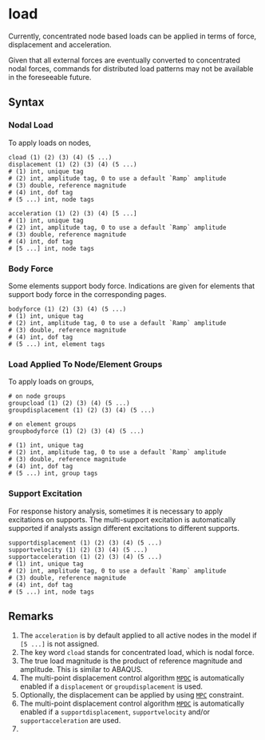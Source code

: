 # load

Currently, concentrated node based loads can be applied in terms of force, displacement and acceleration.

Given that all external forces are eventually converted to concentrated nodal forces, commands for distributed load patterns may not be available in the foreseeable future.

## Syntax

### Nodal Load

To apply loads on nodes,

```
cload (1) (2) (3) (4) (5 ...)
displacement (1) (2) (3) (4) (5 ...)
# (1) int, unique tag
# (2) int, amplitude tag, 0 to use a default `Ramp` amplitude
# (3) double, reference magnitude
# (4) int, dof tag
# (5 ...) int, node tags

acceleration (1) (2) (3) (4) [5 ...]
# (1) int, unique tag
# (2) int, amplitude tag, 0 to use a default `Ramp` amplitude
# (3) double, reference magnitude
# (4) int, dof tag
# [5 ...] int, node tags
```

### Body Force

Some elements support body force. Indications are given for elements that support body force in the corresponding pages.

```
bodyforce (1) (2) (3) (4) (5 ...)
# (1) int, unique tag
# (2) int, amplitude tag, 0 to use a default `Ramp` amplitude
# (3) double, reference magnitude
# (4) int, dof tag
# (5 ...) int, element tags
```

### Load Applied To Node/Element Groups

To apply loads on groups,

```
# on node groups
groupcload (1) (2) (3) (4) (5 ...)
groupdisplacement (1) (2) (3) (4) (5 ...)

# on element groups
groupbodyforce (1) (2) (3) (4) (5 ...)

# (1) int, unique tag
# (2) int, amplitude tag, 0 to use a default `Ramp` amplitude
# (3) double, reference magnitude
# (4) int, dof tag
# (5 ...) int, group tags
```

### Support Excitation

For response history analysis, sometimes it is necessary to apply excitations on supports. The multi-support excitation is automatically supported if analysts assign different excitations to different supports.

```
supportdisplacement (1) (2) (3) (4) (5 ...)
supportvelocity (1) (2) (3) (4) (5 ...)
supportacceleration (1) (2) (3) (4) (5 ...)
# (1) int, unique tag
# (2) int, amplitude tag, 0 to use a default `Ramp` amplitude
# (3) double, reference magnitude
# (4) int, dof tag
# (5 ...) int, node tags
```

## Remarks

1. The `acceleration` is by default applied to all active nodes in the model if `[5 ...]` is not assigned.
2. The key word `cload` stands for concentrated load, which is nodal force.
3. The true load magnitude is the product of reference magnitude and amplitude. This is similar to ABAQUS.
4. The multi-point displacement control algorithm [`MPDC`](../../Library/Solver/MPDC.md) is automatically enabled if a `displacement` or `groupdisplacement` is used.
5. Optionally, the displacement can be applied by using [`MPC`](../../Library/Constraint/MPC.md) constraint.
6. The multi-point displacement control algorithm [`MPDC`](../../Library/Solver/MPDC.md) is automatically enabled if a `supportdisplacement`, `supportvelocity` and/or `supportacceleration` are used.
7. 